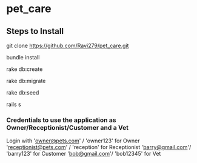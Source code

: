 # pet_care

## Steps to Install

git clone https://github.com/Ravi279/pet_care.git

bundle install

rake db:create

rake db:migrate

rake db:seed

rails s

### Credentials to use the application as Owner/Receptionist/Customer and a Vet
Login with 'owner@pets.com' / 'owner123' for Owner
           'receptionist@pets.com' / 'reception' for Receptionist
           'barry@gmail.com'/ 'barry123' for Customer
           'bob@gmail.com'/ 'bob12345' for Vet

